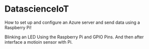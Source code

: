 # DatascienceIoT

How to set up and configure an Azure server and send data using a Raspberry Pi!

Blinking an LED Using the Raspberry Pi and GPIO Pins. And then after interface a motioin sensor with Pi. 

